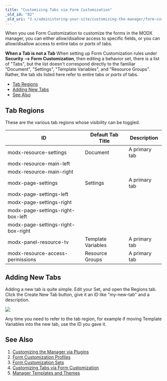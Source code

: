 ```yaml
---
title: "Customizing Tabs via Form Customization"
_old_id: "82"
_old_uri: "2.x/administering-your-site/customizing-the-manager/form-customization-sets/customizing-tabs-via-form-customization"
---
```


 When you use Form Customization to customize the forms in the MODX manager, you can either allow/disallow access to specific fields, or you can allow/disallow access to entire tabs or _parts_ of tabs.

 **When a Tab is not a Tab** 
 When setting up Form Customization rules under **Security --> Form Customization**, then editing a behavior set, there is a list of "Tabs", but the list doesn't correspond directly to the familiar "Document", "Settings", "Template Variables", and "Resource Groups". Rather, the tab ids listed here refer to entire tabs or _parts_ of tabs. 

- [Tab Regions](#CustomizingTabsviaFormCustomization-TabRegions)
- [Adding New Tabs](#CustomizingTabsviaFormCustomization-AddingNewTabs)
- [See Also](#CustomizingTabsviaFormCustomization-SeeAlso)



## Tab Regions

 These are the various tab regions whose visibility can be toggled.

 | ID | Default Tab Title | Description |
|----|-------------------|-------------|
| modx-resource-settings | Document | A primary tab |
| modx-resource-main-left |  |  |
| modx-resource-main-right |  |  |
| modx-page-settings | Settings | A primary tab |
| modx-page-settings-left |  |  |
| modx-page-settings-right |  |  |
| modx-page-settings-right-box-left |  |  |
| modx-page-settings-right-box-right |  |  |
| modx-panel-resource-tv | Template Variables | A primary tab |
| modx-resource-access-permissions | Resource Groups | A primary tab |

## Adding New Tabs

 Adding a new tab is quite simple. Edit your Set, and open the Regions tab. Click the Create New Tab button, give it an ID like "my-new-tab" and a description.

![](/download/attachments/a173647e0c2b1aeb7f1021e4f14784bc/fc_new_tab.jpg)

Any time you need to refer to the tab region, for example if moving Template Variables into the new tab, use the ID you gave it.

## See Also

1. [Customizing the Manager via Plugins](administering-your-site/customizing-the-manager/customizing-the-manager-via-plugins)
2. [Form Customization Profiles](administering-your-site/customizing-the-manager/form-customization-profiles)
3. [Form Customization Sets](administering-your-site/customizing-the-manager/form-customization-sets)
  1. [Customizing Tabs via Form Customization](administering-your-site/customizing-the-manager/form-customization-sets/customizing-tabs-via-form-customization)
4. [Manager Templates and Themes](administering-your-site/customizing-the-manager/manager-templates-and-themes)